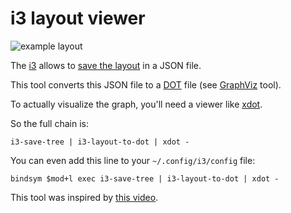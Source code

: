 # i3 layout viewer

![example layout](https://cdn.rawgit.com/cbenz/i3-layout-viewer/master/examples/layout.svg)

The [i3](http://i3wm.org/) allows to [save the layout](http://i3wm.org/docs/layout-saving.html) in a JSON file.

This tool converts this JSON file to a [DOT](http://www.graphviz.org/content/dot-language) file (see [GraphViz](http://www.graphviz.org/) tool).

To actually visualize the graph, you'll need a viewer like [xdot](https://github.com/jrfonseca/xdot.py).

So the full chain is:

```
i3-save-tree | i3-layout-to-dot | xdot -
```

You can even add this line to your `~/.config/i3/config` file:

```
bindsym $mod+l exec i3-save-tree | i3-layout-to-dot | xdot -
```

This tool was inspired by [this video](https://www.youtube.com/watch?v=AWA8Pl57UBY).